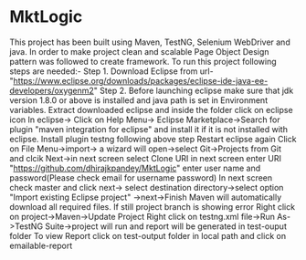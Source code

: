 # MktLogic
 This project has been built using Maven, TestNG, Selenium WebDriver and java. In order to make project clean and scalable Page Object 
  Design pattern was followed to create framework.
 To run this project following steps are needed:-
 Step 1. Download Eclipse from url-"https://www.eclipse.org/downloads/packages/eclipse-ide-java-ee-developers/oxygenm2"
 Step 2. Before launching eclipse make sure that jdk version 1.8.0 or above is installed and java path is set in Environment variables.
 Extract downloaded eclipse and inside the folder click on eclipse icon
 In eclipse-> Click on Help Menu-> Eclipse Marketplace->Search for plugin "maven integration for eclipse" and install it if it is not 
  installed with eclipse.
 Install plugin testng following above step
 Restart eclipse again 
 Click on File Menu->import-> a wizard will open->select Git->Projects from Git  and clcik Next->in next screen select Clone URI
  in next screen enter URI "https://github.com/dhirajkpandey/MktLogic" enter user name and password(Please check email for username     password)
 In next screen check master and click next-> select destination directory->select option "Import existing Eclipse project" ->next->Finish
 Maven will automatically download all required files.
 If still project branch is showing error Right click on project->Maven->Update Project
 Right click on testng.xml file->Run As->TestNG Suite->project will run and report will be generated in test-ouput folder
 To view Report click on test-output folder in local path and click on emailable-report
